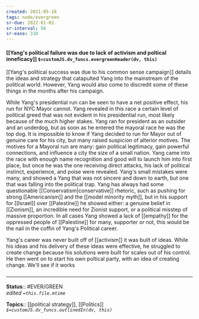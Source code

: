 ```yaml
---
created: 2021-05-18
tags: node/evergreen
sr-due: 2022-01-02
sr-interval: 56
sr-ease: 310
---
```


#### [[Yang's political failure was due to lack of activism and poltical inneficacy]] `$=customJS.dv_funcs.evergreenHeader(dv, this)`

[[Yang's political success was due to his common sense campaign]] details the ideas and strategy that catapulted Yang into the mainstream of the political world. However, Yang would also come to discredit some of these things in the months after his campaign.

While Yang's presidential run can be seen to have a net positive effect, his run for NYC Mayor cannot. Yang revealed in this race a certain level of political greed that was not evident in his presidential run, most likely because of the much higher stakes. Yang ran for president as an outsider and an underdog, but as soon as he entered the mayoral race he was the top dog. It is impossible to know if Yang decided to run for Mayor out of genuine care for his city, but many raised suspicion of alterior motives. The motives for a Mayoral run are many: gain political legitimacy, gain powerful connections, and influence a city the size of a small nation. Yang came into the race with enough name recognition and good will to launch him into first place, but once he was the one receiving direct attacks, his lack of political instinct, experience, and poise were revealed. Yang's small mistakes were many, and showed a Yang that was not sincere and down to earth, but one that was falling into the political trap. Yang has always had some questionable [[Conservatism|conservative]] rhetoric, such as pushing for strong [[Americanism]] and the [[model minority myth]], but in his support for [[Israel]] over [[Palestine]] he showed either: a genuine belief in [[Zionism]], an incredible need for Zionist support, or a political misstep of massive proportion. In all cases Yang showed a lack of [[empathy]] for the oppressed people of [[Palestine]] for many, supporter or not, this would be the nail in the coffin of Yang's Political career.

Yang's career was never built off of [[activism]] it was built of ideas. While his ideas and his delivery of these ideas were effective, he struggled to create change because his solutions were built for scales out of his control. He then went on to start his own poltical party, with an idea of creating change. We'll see if it works

### <hr class="footnote"/>

**Status**:: #EVER/GREEN  
*edited `=this.file.mtime`*

**Topics**:: [[political strategy]], [[Politics]] 
*`$=customJS.dv_funcs.outlinedIn(dv, this)`*

